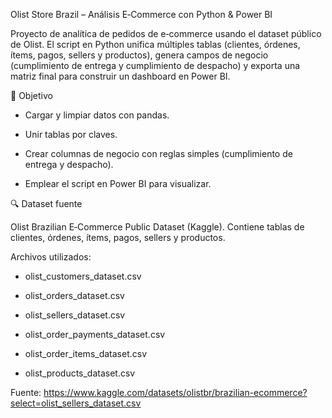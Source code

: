 Olist Store Brazil – Análisis E‑Commerce con Python & Power BI

Proyecto de analítica de pedidos de e‑commerce usando el dataset público de Olist. El script en Python unifica múltiples tablas (clientes, órdenes, ítems, pagos, sellers y productos), 
genera campos de negocio (cumplimiento de entrega y cumplimiento de despacho) y exporta una matriz final para construir un dashboard en Power BI.

🎯 Objetivo

- Cargar y limpiar datos con pandas.

- Unir tablas por claves.

- Crear columnas de negocio con reglas simples (cumplimiento de entrega y despacho).

- Emplear el script en Power BI para visualizar.

🔍 Dataset fuente

Olist Brazilian E‑Commerce Public Dataset (Kaggle). Contiene tablas de clientes, órdenes, ítems, pagos, sellers y productos.

Archivos utilizados:
- olist_customers_dataset.csv

- olist_orders_dataset.csv

- olist_sellers_dataset.csv

- olist_order_payments_dataset.csv

- olist_order_items_dataset.csv

- olist_products_dataset.csv

Fuente: https://www.kaggle.com/datasets/olistbr/brazilian-ecommerce?select=olist_sellers_dataset.csv
